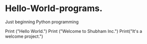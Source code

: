 # Hello-World-programs.
Just beginning Python programming

Print ("Hello World.")
Print ("Welcome to Shubham Inc.")
Print("It's a welcome project.")

